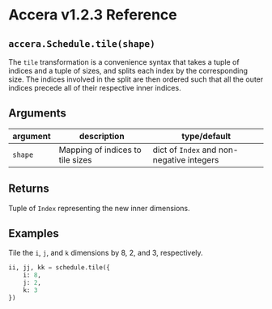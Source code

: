 [//]: # (Project: Accera)
[//]: # (Version: v1.2.3)

# Accera v1.2.3 Reference

## `accera.Schedule.tile(shape)`
The `tile` transformation is a convenience syntax that takes a tuple of indices and a tuple of sizes, and splits each index by the corresponding size. The indices involved in the split are then ordered such that all the outer indices precede all of their respective inner indices.

## Arguments

argument | description | type/default
--- | --- | ---
`shape` | Mapping of indices to tile sizes | dict of `Index` and non-negative integers

## Returns
Tuple of `Index` representing the new inner dimensions.

## Examples

Tile the `i`, `j`, and `k` dimensions by 8, 2, and 3, respectively.

```python
ii, jj, kk = schedule.tile({
    i: 8,
    j: 2,
    k: 3
})
```

<div style="page-break-after: always;"></div>



